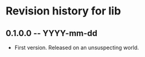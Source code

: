 # Revision history for lib

## 0.1.0.0  -- YYYY-mm-dd

* First version. Released on an unsuspecting world.
